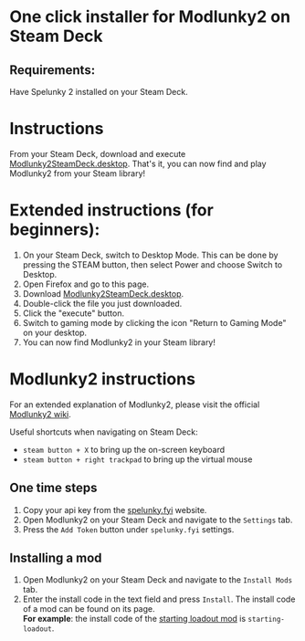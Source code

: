# One click installer for Modlunky2 on Steam Deck

## Requirements:
Have Spelunky 2 installed on your Steam Deck.

# Instructions
From your Steam Deck, download and execute [Modlunky2SteamDeck.desktop](https://github.com/JulianDeclercq/Modlunky2SteamDeck/releases/download/v1.0/Modlunky2SteamDeck.desktop). That's it, you can now find and play Modlunky2 from your Steam library!

# Extended instructions (for beginners):
1. On your Steam Deck, switch to Desktop Mode. This can be done by pressing the STEAM button, then select Power and choose Switch to Desktop.
2. Open Firefox and go to this page.
3. Download [Modlunky2SteamDeck.desktop](https://github.com/JulianDeclercq/Modlunky2SteamDeck/releases/download/v1.0/Modlunky2SteamDeck.desktop).
4. Double-click the file you just downloaded.
5. Click the "execute" button.
6. Switch to gaming mode by clicking the icon "Return to Gaming Mode" on your desktop.
7. You can now find Modlunky2 in your Steam library!

# Modlunky2 instructions
For an extended explanation of Modlunky2, please visit the official [Modlunky2 wiki](https://github.com/spelunky-fyi/modlunky2/wiki#installing-mods).

Useful shortcuts when navigating on Steam Deck:

* `steam button + X` to bring up the on-screen keyboard
* `steam button + right trackpad` to bring up the virtual mouse 

## One time steps
1. Copy your api key from the [spelunky.fyi](https://spelunky.fyi/accounts/settings/) website.
2. Open Modlunky2 on your Steam Deck and navigate to the `Settings` tab.
3. Press the `Add Token` button under `spelunky.fyi` settings.

## Installing a mod
1. Open Modlunky2 on your Steam Deck and navigate to the `Install Mods` tab.
2. Enter the install code in the text field and press `Install`. The install code of a mod can be found on its page.\
**For example**: the install code of the [starting loadout mod](https://spelunky.fyi/mods/m/starting-loadout/) is `starting-loadout`. 

